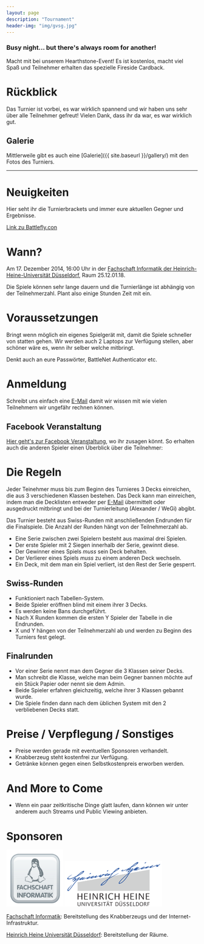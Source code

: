 ```yaml
---
layout: page
description: "Tournament"
header-img: "img/gvsg.jpg"
---
```


### Busy night... but there's always room for another!

Macht mit bei unserem Hearthstone-Event! Es ist kostenlos, macht viel Spaß und Teilnehmer erhalten
das spezielle Fireside Cardback.

# Rückblick
Das Turnier ist vorbei, es war wirklich spannend und wir haben uns sehr über alle Teilnehmer
gefreut! Vielen Dank, dass ihr da war, es war wirklich gut.

## Galerie
Mittlerweile gibt es auch eine [Galerie]({{ site.baseurl }}/gallery/) mit den Fotos des Turniers.

<hr>

# Neuigkeiten
Hier seht ihr die Turnierbrackets und immer eure aktuellen Gegner und Ergebnisse.

[Link zu Battlefly.con](http://battlefy.com/wegi/ho-ho-hearthstone/54918321f1b1074600c823a1/info)


<a name="date"></a>

# Wann?
Am 17. Dezember 2014, 16:00 Uhr in der [Fachschaft Informatik der Heinrich-Heine-Universität Düsseldorf](https://www.google.de/maps/place/Fachschaft+Informatik+der+Heinrich-Heine-Universit%C3%A4t+D%C3%BCsseldorf/@51.188008,6.796884,17z/data=!3m1!4b1!4m2!3m1!1s0x47b8cb01a3005e3d:0xd8b29e6eb59bb734 "FS Informatik"), Raum 25.12.01.18.

Die Spiele können sehr lange dauern und die Turnierlänge ist abhängig von der Teilnehmerzahl.
Plant also einige Stunden Zeit mit ein.

# Voraussetzungen
Bringt wenn möglich ein eigenes Spielgerät mit, damit die Spiele schneller von statten gehen. Wir werden auch 2 Laptops zur Verfügung stellen, aber schöner wäre es, wenn ihr selber welche mitbringt.

Denkt auch an eure Passwörter, BattleNet Authenticator etc.

<a name="registration"></a>

# Anmeldung
Schreibt uns einfach eine [E-Mail](mailto:hearthstone@just-wegi.de) damit wir wissen mit wie vielen Teilnehmern wir ungefähr rechnen können.

## Facebook Veranstaltung

[Hier geht's zur Facebook Veranstaltung](https://www.facebook.com/events/352682484900486/?ref_dashboard_filter=upcoming "Facebook"), wo ihr zusagen könnt. So erhalten auch die anderen Spieler
einen Überblick über die Teilnehmer:

<a name="rules"></a>

# Die Regeln
Jeder Teinehmer muss bis zum Beginn des Turnieres 3 Decks einreichen, die aus 3 verschiedenen Klassen bestehen. Das Deck kann man einreichen, indem man die Decklisten entweder per [E-Mail](mailto:hearthstone@just-wegi.de) übermittelt oder ausgedruckt mitbringt und bei der Turnierleitung (Alexander / WeGi) abgibt.

Das Turnier besteht aus Swiss-Runden mit anschließenden Endrunden für die Finalspiele. Die Anzahl der Runden hängt von der Teilnehmerzahl ab.

* Eine Serie zwischen zwei Spielern besteht aus maximal drei Spielen.
* Der erste Spieler mit 2 Siegen innerhalb der Serie, gewinnt diese.
* Der Gewinner eines Spiels *muss* sein Deck behalten.
* Der Verlierer eines Spiels *muss* zu einem anderen Deck wechseln.
* Ein Deck, mit dem man ein Spiel verliert, ist den Rest der Serie gesperrt.

## Swiss-Runden
* Funktioniert nach Tabellen-System.
* Beide Spieler eröffnen blind mit einem ihrer 3 Decks.
* Es werden keine Bans durchgeführt.
* Nach X Runden kommen die ersten Y Spieler der Tabelle in die Endrunden.
* X und Y hängen von der Teilnehmerzahl ab und werden zu Beginn des Turniers fest gelegt.

## Finalrunden
* Vor einer Serie nennt man dem Gegner die 3 Klassen seiner Decks.
* Man schreibt die Klasse, welche man beim Gegner bannen möchte auf ein Stück Papier oder nennt sie dem Admin.
* Beide Spieler erfahren gleichzeitig, welche ihrer 3 Klassen gebannt wurde.
* Die Spiele finden dann nach dem üblichen System mit den 2 verbliebenen Decks statt.

# Preise / Verpflegung / Sonstiges
* Preise werden gerade mit eventuellen Sponsoren verhandelt.
* Knabberzeug steht kostenfrei zur Verfügung.
* Getränke können gegen einen Selbstkostenpreis erworben werden.

# And More to Come
* Wenn ein paar zeitkritische Dinge glatt laufen, dann können wir unter anderem auch Streams und Public Viewing anbieten.

# Sponsoren
<img src="img/hhufscs.png" height="150px" alt="hhu-fscs">
<img src="img/hhu.png" height="120px" alt="hhu">

[Fachschaft Informatik](http://hhu-fscs.de): Bereitstellung des Knabberzeugs und der Internet-Infrastruktur.

[Heinrich Heine Universität Düsseldorf](http://hhu.de): Bereitstellung der Räume.
